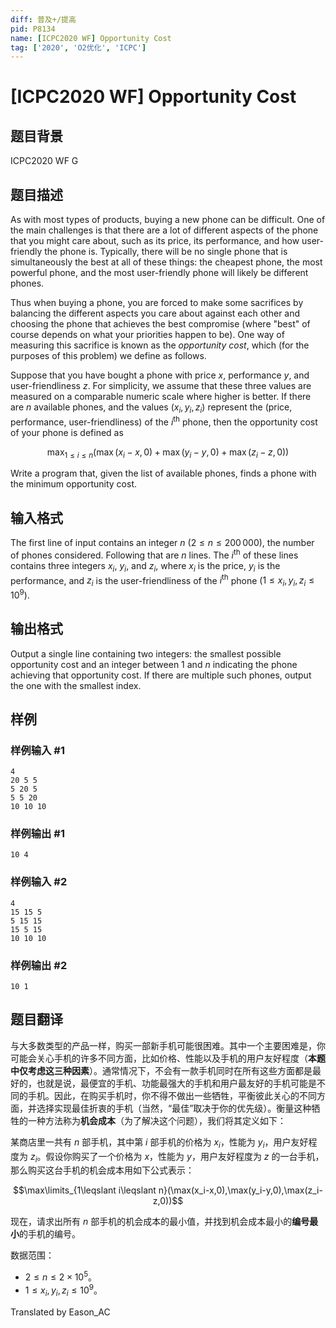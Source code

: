 ```yaml
---
diff: 普及+/提高
pid: P8134
name: [ICPC2020 WF] Opportunity Cost
tag: ['2020', 'O2优化', 'ICPC']
---
```

# [ICPC2020 WF] Opportunity Cost
## 题目背景

ICPC2020 WF G
## 题目描述

As with most types of products, buying a new phone can be difficult.
One of the main challenges is that there are a lot of different
aspects of the phone that you might care about, such as its price, its
performance, and how user-friendly the phone is.
Typically, there will be no single phone that is simultaneously the
best at all of these things: the cheapest phone, the most powerful
phone, and the most user-friendly phone will likely be different phones.

Thus when buying a phone, you are forced to make some sacrifices by
balancing the different aspects you care about against each other and
choosing the phone that achieves the best compromise (where "best"
of course depends on what your priorities happen to be).  One way of
measuring this sacrifice is known as the *opportunity cost*,
which (for the purposes of this problem) we define as follows.

Suppose that you have bought a phone with price $x$, performance $y$,
and user-friendliness $z$. For simplicity, we assume that these three
values are measured on a comparable numeric scale where higher is
better. If there are $n$ available phones, and the values
$(x_i,y_i,z_i)$ represent the (price, performance, user-friendliness)
of the $i^{\text{th}}$ phone, then the opportunity cost of your phone
is defined as

$$\max _{1 \leq i \leq n}\left(\max \left(x_{i}-x, 0\right)+\max \left(y_{i}-y, 0\right)+\max \left(z_{i}-z, 0\right)\right)$$


Write a program that, given the list of available phones, finds a
phone with the minimum opportunity cost.
## 输入格式

The first line of input contains an integer $n$ ($2 \leq n \leq
200\,000$), the number of phones considered. Following that are $n$ lines.
The $i^{\text{th}}$ of these lines contains three integers $x_i$, $y_i$, and $z_i$,
where $x_i$ is the price, $y_i$ is the performance, and $z_i$ is the
user-friendliness of the $i^{\text{th}}$ phone ($1 \leq x_i, y_i, z_i \leq
10^9$).
## 输出格式

Output a single line containing two integers: the smallest possible
opportunity cost and an integer between $1$ and $n$ indicating the
phone achieving that opportunity cost. If there are multiple such
phones, output the one with the smallest index.

## 样例

### 样例输入 #1
```
4
20 5 5
5 20 5
5 5 20
10 10 10
```
### 样例输出 #1
```
10 4

```
### 样例输入 #2
```
4
15 15 5
5 15 15
15 5 15
10 10 10
```
### 样例输出 #2
```
10 1
```
## 题目翻译

与大多数类型的产品一样，购买一部新手机可能很困难。其中一个主要困难是，你可能会关心手机的许多不同方面，比如价格、性能以及手机的用户友好程度（**本题中仅考虑这三种因素**）。通常情况下，不会有一款手机同时在所有这些方面都是最好的，也就是说，最便宜的手机、功能最强大的手机和用户最友好的手机可能是不同的手机。因此，在购买手机时，你不得不做出一些牺牲，平衡彼此关心的不同方面，并选择实现最佳折衷的手机（当然，“最佳”取决于你的优先级）。衡量这种牺牲的一种方法称为**机会成本**（为了解决这个问题），我们将其定义如下：

某商店里一共有 $n$ 部手机，其中第 $i$ 部手机的价格为 $x_i$，性能为 $y_i$，用户友好程度为 $z_i$。假设你购买了一个价格为 $x$，性能为 $y$，用户友好程度为 $z$ 的一台手机，那么购买这台手机的机会成本用如下公式表示：

$$\max\limits_{1\leqslant i\leqslant n}(\max(x_i-x,0),\max(y_i-y,0),\max(z_i-z,0))$$

现在，请求出所有 $n$ 部手机的机会成本的最小值，并找到机会成本最小的**编号最小**的手机的编号。

数据范围：

- $2\leqslant n\leqslant 2\times 10^5$。
- $1\leqslant x_i,y_i,z_i\leqslant 10^9$。

Translated by Eason_AC
